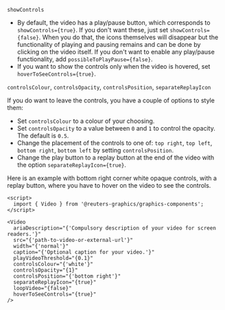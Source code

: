 `showControls`

- By default, the video has a play/pause button, which corresponds to
  `showControls={true}`. If you don't want these, just set `showControls={false}`.
  When you do that, the icons themselves will disappear but the functionality of playing and pausing remains and can be done by clicking on the video itself.
  If you don't want to enable any play/pause functionality, add `possibleToPlayPause={false}`.
- If you want to show the controls only when the video is hovered, set `hoverToSeeControls={true}`.

`controlsColour`, `controlsOpacity`, `controlsPosition`, `separateReplayIcon`

If you do want to leave the controls, you have a couple of options to style them:

- Set `controlsColour` to a colour of your choosing.
- Set `controlsOpacity` to a value between `0` and `1` to control the opacity. The default is `0.5`.
- Change the placement of the controls to one of: `top right`, `top left`, `bottom right`, `bottom left` by setting `controlsPosition`.
- Change the play button to a replay button at the end of the video with the option `separateReplayIcon={true}`.

Here is an example with bottom right corner white opaque controls, with a replay button, where you have to hover on the video to see the controls.

```svelte
<script>
  import { Video } from '@reuters-graphics/graphics-components';
</script>

<Video
  ariaDescription="{'Compulsory description of your video for screen readers.'}"
  src="{'path-to-video-or-external-url'}"
  width="{'normal'}"
  caption="{'Optional caption for your video.'}"
  playVideoThreshold="{0.1}"
  controlsColour="{'white'}"
  controlsOpacity="{1}"
  controlsPosition="{'bottom right'}"
  separateReplayIcon="{true}"
  loopVideo="{false}"
  hoverToSeeControls="{true}"
/>
```
